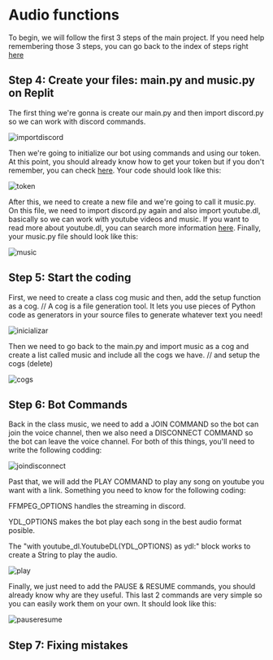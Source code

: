 # Audio functions

To begin, we will follow the first 3 steps of the main project.
If you need help remembering those 3 steps, you can go back to the index of steps right [here](https://github.com/VictorFloresJuarez/Workshop-Bots-on-Discord/blob/main/Sections/Creation%20process/Index%20of%20steps.md)

## Step 4: Create your files: main.py and music.py on Replit
The first thing we're gonna is create our main.py and then import discord.py so we can work with discord commands.

![importdiscord](https://github.com/VictorFloresJuarez/Workshop-Bots-on-Discord/blob/main/Resources/paso4.%20importDiscord.png?raw=true)

 Then we're going to initialize our bot using commands and using our token. At this point, you should already know how to get your token but if you don't remember, you can check [here](https://github.com/VictorFloresJuarez/Workshop-Bots-on-Discord/blob/main/Sections/Creation%20process/%3EStep2+++/Step4.md). Your code should look like this:
 
![token](https://github.com/VictorFloresJuarez/Workshop-Bots-on-Discord/blob/main/Resources/paso4.token.png?raw=true)
 
 After this, we need to create a new file and we're going to call it music.py. On this file, we need to import discord.py again and also import youtube.dl, basically so we can work with youtube videos and music. If you want to read more about youtube.dl, you can search more information [here](https://en.wikipedia.org/wiki/Youtube-dl). Finally, your music.py file should look like this:
 
![music](https://github.com/VictorFloresJuarez/Workshop-Bots-on-Discord/blob/main/Resources/paso4.music.png?raw=true)

## Step 5: Start the coding
First, we need to create a class cog music and then, add the setup function as a cog.
// A cog is a file generation tool. It lets you use pieces of Python code as generators in your source files to generate whatever text you need!

![inicializar](https://github.com/VictorFloresJuarez/Workshop-Bots-on-Discord/blob/main/Resources/paso5.inicializar.png?raw=true)

Then we need to go back to the main.py and import music as a cog and create a list called music and include all the cogs we have.
// and setup the cogs (delete)

![cogs](https://github.com/VictorFloresJuarez/Workshop-Bots-on-Discord/blob/main/Resources/paso5.cogs.png?raw=true)

## Step 6: Bot Commands
Back in the class music, we need to add a JOIN COMMAND so the bot can join the voice channel, then we also need a DISCONNECT COMMAND so the bot can leave the voice channel. For both of this things, you'll need to write the following codding:

![joindisconnect](https://github.com/VictorFloresJuarez/Workshop-Bots-on-Discord/blob/main/Resources/paso6joindisconnect.png?raw=true)

Past that, we will add the PLAY COMMAND to play any song on youtube you want with a link. Something you need to know for the following coding:

FFMPEG_OPTIONS handles the streaming in discord.

YDL_OPTIONS makes the bot play each song in the best audio format posible.

The "with youtube_dl.YoutubeDL(YDL_OPTIONS) as ydl:" block works to create a String to play the audio.

![play](https://github.com/VictorFloresJuarez/Workshop-Bots-on-Discord/blob/main/Resources/paso6play.png?raw=true)

Finally, we just need to add the PAUSE & RESUME commands, you should already know why are they useful. This last 2 commands are very simple so you can easily work them on your own. It should look like this:

![pauseresume](https://github.com/VictorFloresJuarez/Workshop-Bots-on-Discord/blob/main/Resources/paso6.pauseresume.png?raw=true)

## Step 7: Fixing mistakes


